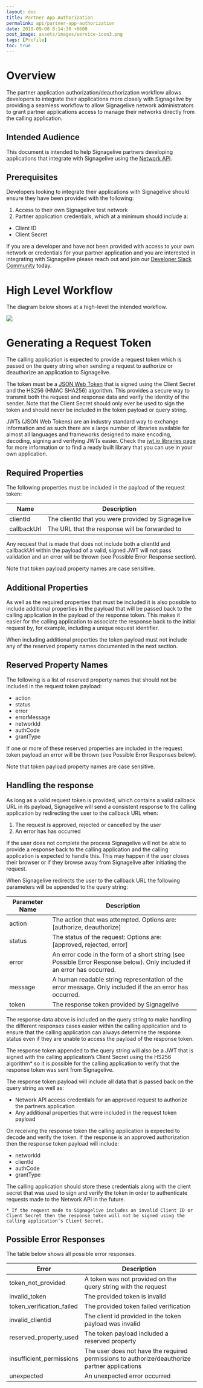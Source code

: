 ```yaml
---
layout: doc
title: Partner App Authorization
permalink: api/partner-app-authorization
date: 2019-09-08 8:14:30 +0600
post_image: assets/images/service-icon3.png
tags: [Profile]
toc: true
---
```

# Overview

The partner application authorization/deauthorization workflow allows developers to integrate their applications more closely with Signagelive by providing a seamless workflow to allow Signagelive network administrators to grant partner applications access to manage their networks directly from the calling application.

## Intended Audience

This document is intended to help Signagelive partners developing applications that integrate with Signagelive using the <a href="/api/network-api">Network API</a>.

## Prerequisites
Developers looking to integrate their applications with Signagelive should ensure they have been provided with the following:

1. Access to their own Signagelive test network
2. Partner application credentials, which at a minimum should include a:
 - Client ID
 - Client Secret

If you are a developer and have not been provided with access to your own network or credentials for your partner application and you are interested in integrating with Signagelive please reach out and join our <a href="https://signagelivedevelopers-signup.herokuapp.com/">Developer Slack Community</a> today.

# High Level Workflow

The diagram below shows at a high-level the intended workflow.

<img src="../../assets/images/api/SLPAA.png">

# Generating a Request Token

The calling application is expected to provide a request token which is passed on the query string when sending a request to authorize or deauthorize an application to Signagelive.

The token must be a <a href="https://jwt.io/">JSON Web Token<A> that is signed using the Client Secret and the HS256 (HMAC SHA256) algorithm. This provides a secure way to transmit both the request and response data and verify the identity of the sender. Note that the Client Secret should only ever be used to sign the token and should never be included in the token payload or query string.

JWTs (JSON Web Tokens) are an industry standard way to exchange information and as such there are a large number of libraries available for almost all languages and frameworks designed to make encoding, decoding, signing and verifying JWTs easier. Check the <a href="https://jwt.io/#libraries-io">jwt.io libraries page</a> for more information or to find a ready built library that you can use in your own application.

## Required Properties

The following properties must be included in the payload of the request token:

| Name        | Description                                        |
|-------------|----------------------------------------------------|
| clientId    | The clientId that you were provided by Signagelive |
| callbackUrl | The URL that the response will be forwarded to     |

Any request that is made that does not include both a clientId and callbackUrl within the payload of a valid, signed JWT will not pass validation and an error will be thrown (see Possible Error Response section).

Note that token payload property names are case sensitive.

## Additional Properties

As well as the required properties that must be included it is also possible to include additional properties in the payload that will be passed back to the calling application in the payload of the response token. This makes it easier for the calling application to associate the response back to the initial request by, for example, including a unique request identifier.

When including additional properties the token payload must not include any of the reserved property names documented in the next section.

## Reserved Property Names

The following is a list of reserved property names that should not be included in the request token payload:

- action
- status
- error
- errorMessage
- networkId
- authCode
- grantType

If one or more of these reserved properties are included in the request token payload an error will be thrown (see Possible Error Responses below).

Note that token payload property names are case sensitive.

## Handling the response

As long as a valid request token is provided, which contains a valid callback URL in its payload, Signagelive will send a consistent response to the calling application by redirecting the user to the callback URL when:

1. The request is approved, rejected or cancelled by the user
2. An error has has occurred

If the user does not complete the process Signagelive will not be able to provide a response back to the calling application and the calling application is expected to handle this. This may happen if the user closes their browser or if they browse away from Signagelive after initiating the request.

When Signagelive redirects the user to the callback URL the following parameters will be appended to the query string:

| Parameter Name | Description                                                                                                              |
|----------------|--------------------------------------------------------------------------------------------------------------------------|
| action         | The action that was attempted. Options are: [authorize, deauthorize]                                                     |
| status         | The status of the request: Options are: [approved, rejected, error]                                                      |
| error          | An error code in the form of a short string (see Possible Error Response below). Only included if an error has occurred. |
| message        | A human readable string representation of the error message. Only included if the an error has occurred.                 |
| token          | The response token provided by Signagelive                                                                               |

The response data above is included on the query string to make handling the different responses cases easier within the calling application and to ensure that the calling application can always determine the response status even if they are unable to access the payload of the response token.

The response token appended to the query string will also be a JWT that is signed with the calling application’s Client Secret using the HS256 algorithm* so it is possible for the calling application to verify that the response token was sent from Signagelive.

The response token payload will include all data that is passed back on the query string as well as:

- Network API access credentials for an approved request to authorize the partners application
- Any additional properties that were included in the request token payload

On receiving the response token the calling application is expected to decode and verify the token. If the response is an approved authorization then the response token payload will include:

- networkId
- clientId
- authCode
- grantType

The calling application should store these credentials along with the client secret that was used to sign and verify the token in order to authenticate requests made to the Network API in the future.

    * If the request made to Signagelive includes an invalid Client ID or Client Secret then the response token will not be signed using the calling application’s Client Secret.

## Possible Error Responses

The table below shows all possible error responses.

| Error                     | Description                                                                                   |
|---------------------------|-----------------------------------------------------------------------------------------------|
| token_not_provided        | A token was not provided on the query string with the request                                 |
| invalid_token             | The provided token is invalid                                                                 |
| token_verification_failed | The provided token failed verification                                                        |
| invalid_clientid          | The client id provided in the token payload was invalid                                       |
| reserved_property_used    | The token payload included a reserved property                                                |
| insufficient_permissions  | The user does not have the required permissions to authorize/deauthorize partner applications |
| unexpected                | An unexpected error occurred                                                                  |